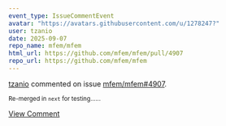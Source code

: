 ```yaml
---
event_type: IssueCommentEvent
avatar: "https://avatars.githubusercontent.com/u/1278247?"
user: tzanio
date: 2025-09-07
repo_name: mfem/mfem
html_url: https://github.com/mfem/mfem/pull/4907
repo_url: https://github.com/mfem/mfem
---
```


<a href='https://github.com/tzanio' target='_blank'>tzanio</a> commented on issue <a href='https://github.com/mfem/mfem/pull/4907' target='_blank'>mfem/mfem#4907</a>.

<small>Re-merged in `next` for testing......</small>

<a href='https://github.com/mfem/mfem/pull/4907' target='_blank'>View Comment</a>